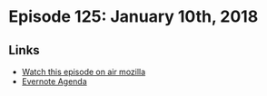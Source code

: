 # Episode 125: January 10th, 2018

## Links
* [Watch this episode on air mozilla](https://air.mozilla.org/the-joy-of-coding-episode-125/)
* [Evernote Agenda](https://www.evernote.com/l/AbLXeQUz4HtJvrfqGaQVYmZlVxYNnEb0gdw)

